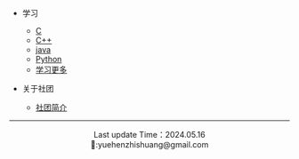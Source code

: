 * 学习
  * [C](https://www.runoob.com/cprogramming/c-tutorial.html)
  * [C++](https://www.runoob.com/cplusplus/cpp-intro.html)
  * [java](https://www.runoob.com/java/java-tutorial.html)
  * [Python](https://www.runoob.com/python3/python3-tutorial.html)
  * [学习更多](https://gitee.com/qysz-jsjxh/Teaching-Library/tree/main/Markdown/%E6%97%A5%E5%B8%B8%E5%B7%A5%E5%85%B7%E7%9A%84%E5%BA%94%E7%94%A8)
  
* 关于社团
  * [社团简介](/ProjectDocs/jianjie.md)
---
<center> Last update Time：2024.05.16 </center>
<center> 📩:yuehenzhishuang@gmail.com </center>
